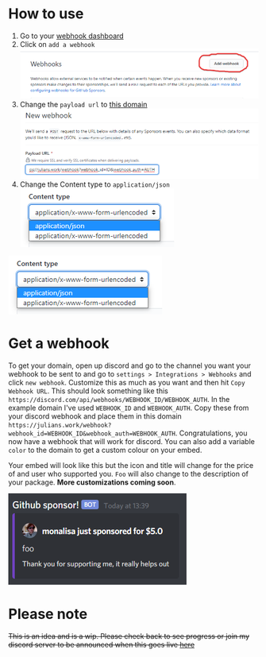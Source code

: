 # How to use
1. Go to your [webhook dashboard](https://github.com/sponsors/NexInfinite/dashboard/webhooks)
2. Click on `add a webhook` ![Step 2](Images/step2.png)
3. Change the `payload url` to [this domain](#get-a-webhook) ![Step 3](Images/step3.png)
4. Change the Content type to `application/json` ![Step 4](Images/step4.png)

![Step 4](Images/step4.png)

# Get a webhook
To get your domain, open up discord and go to the channel you want your webhook to be sent to and go to `settings > Integrations > Webhooks` and click `new webhook`.
Customize this as much as you want and then hit `Copy Webhook URL`. 
This should look something like this `https://discord.com/api/webhooks/WEBHOOK_ID/WEBHOOK_AUTH`.
In the example domain I've used `WEBHOOK_ID` and `WEBHOOK_AUTH`. 
Copy these from your discord webhook and place them in this domain `https://julians.work/webhook?webhook_id=WEBHOOK_ID&webhook_auth=WEBHOOK_AUTH`. 
Congratulations, you now have a webhook that will work for discord. 
You can also add a variable `color` to the domain to get a custom colour on your embed. 

Your embed will look like this but the icon and title will change for the price of and user who supported you. 
`Foo` will also change to the description of your package. __More customizations coming soon__. 

![webhook_discord](Images/webhook_discord.png)

# Please note
~~This is an idea and is a wip. Please check back to see progress or join my discord server to be announced when this goes live [here](https://julians.work/cum)~~
